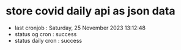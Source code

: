 # store covid daily api as json data

- last cronjob : Saturday, 25 November 2023 13:12:48
- status og cron : success
- status daily cron : success
      
      